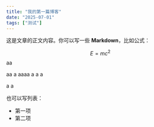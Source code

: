```yaml
---
title: "我的第一篇博客"
date: "2025-07-01"
tags: ["测试"]
---
```


这是文章的正文内容。你可以写一些 **Markdown**，比如公式：

$$E=mc^2$$
aa



aa
a
aaaa
a
a
a

a
a

也可以写列表：
- 第一项
- 第二项